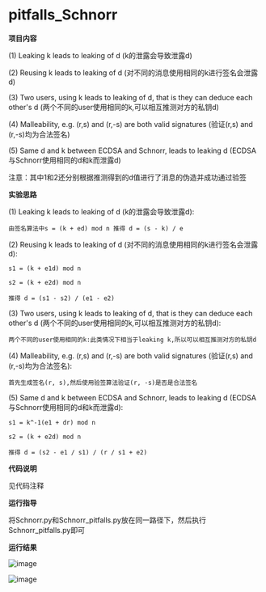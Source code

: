 # pitfalls_Schnorr

**项目内容**

(1) Leaking k leads to leaking of d (k的泄露会导致泄露d)

(2) Reusing k leads to leaking of d (对不同的消息使用相同的k进行签名会泄露d)

(3) Two users, using k leads to leaking of d, that is they can deduce each other's d (两个不同的user使用相同的k,可以相互推测对方的私钥d)

(4) Malleability, e.g. (r,s) and (r,-s) are both valid signatures (验证(r,s) and (r,-s)均为合法签名)

(5) Same d and k between ECDSA and Schnorr, leads to leaking d (ECDSA与Schnorr使用相同的d和k而泄露d)

注意：其中1和2还分别根据推测得到的d值进行了消息的伪造并成功通过验签
    
**实验思路**

(1) Leaking k leads to leaking of d (k的泄露会导致泄露d):

    由签名算法中s = (k + ed) mod n 推得 d = (s - k) / e
    
(2) Reusing k leads to leaking of d (对不同的消息使用相同的k进行签名会泄露d):

    s1 = (k + e1d) mod n
    
    s2 = (k + e2d) mod n
    
    推得 d = (s1 - s2) / (e1 - e2)
    
(3) Two users, using k leads to leaking of d, that is they can deduce each other's d (两个不同的user使用相同的k,可以相互推测对方的私钥d):

    两个不同的user使用相同的k:此类情况下相当于leaking k,所以可以相互推测对方的私钥d
    
(4) Malleability, e.g. (r,s) and (r,-s) are both valid signatures (验证(r,s) and (r,-s)均为合法签名):

    首先生成签名(r, s),然后使用验签算法验证(r, -s)是否是合法签名
    
(5) Same d and k between ECDSA and Schnorr, leads to leaking d (ECDSA与Schnorr使用相同的d和k而泄露d):
    
    s1 = k^-1(e1 + dr) mod n
    
    s2 = (k + e2d) mod n
    
    推得 d = (s2 - e1 / s1) / (r / s1 + e2)
    
**代码说明**

见代码注释

**运行指导**

将Schnorr.py和Schnorr_pitfalls.py放在同一路径下，然后执行Schnorr_pitfalls.py即可

**运行结果**

![image](https://user-images.githubusercontent.com/105548921/181772499-c7e4504e-77b3-428e-9014-4a83af2a046a.png)

![image](https://user-images.githubusercontent.com/105548921/181772523-464e740f-ce3b-4de3-8233-902a666a8652.png)
